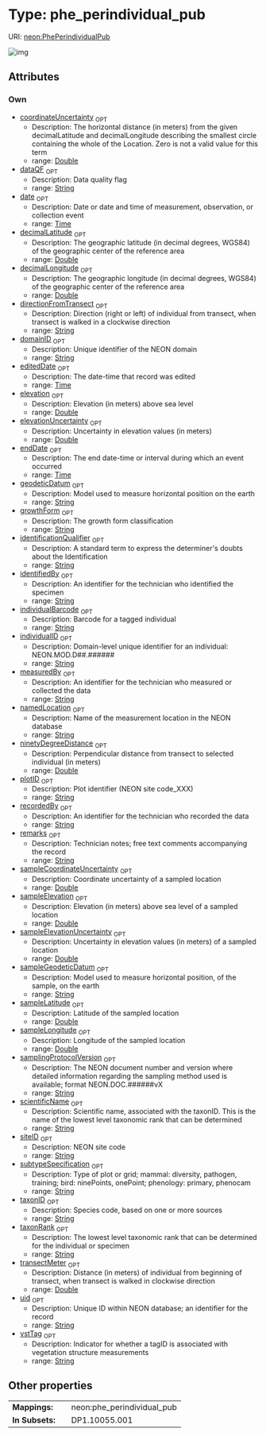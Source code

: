 
# Type: phe_perindividual_pub




URI: [neon:PhePerindividualPub](https://data.neonscience.org/PhePerindividualPub)


![img](http://yuml.me/diagram/nofunky;dir:TB/class/[PhePerindividualPub&#124;uid:string%20%3F;domainID:string%20%3F;siteID:string%20%3F;plotID:string%20%3F;date:time%20%3F;remarks:string%20%3F;taxonID:string%20%3F;identificationQualifier:string%20%3F;measuredBy:string%20%3F;recordedBy:string%20%3F;individualID:string%20%3F;decimalLatitude:double%20%3F;decimalLongitude:double%20%3F;geodeticDatum:string%20%3F;coordinateUncertainty:double%20%3F;elevation:double%20%3F;elevationUncertainty:double%20%3F;scientificName:string%20%3F;taxonRank:string%20%3F;identifiedBy:string%20%3F;transectMeter:double%20%3F;directionFromTransect:string%20%3F;ninetyDegreeDistance:double%20%3F;growthForm:string%20%3F;endDate:time%20%3F;samplingProtocolVersion:string%20%3F;dataQF:string%20%3F;namedLocation:string%20%3F;editedDate:time%20%3F;individualBarcode:string%20%3F;sampleCoordinateUncertainty:double%20%3F;sampleElevation:double%20%3F;sampleElevationUncertainty:double%20%3F;sampleLatitude:double%20%3F;sampleLongitude:double%20%3F;subtypeSpecification:string%20%3F;sampleGeodeticDatum:string%20%3F;vstTag:string%20%3F])

## Attributes


### Own

 * [coordinateUncertainty](coordinateUncertainty.md)  <sub>OPT</sub>
    * Description: The horizontal distance (in meters) from the given decimalLatitude and decimalLongitude describing the smallest circle containing the whole of the Location. Zero is not a valid value for this term
    * range: [Double](types/Double.md)
 * [dataQF](dataQF.md)  <sub>OPT</sub>
    * Description: Data quality flag
    * range: [String](types/String.md)
 * [date](date.md)  <sub>OPT</sub>
    * Description: Date or date and time of measurement, observation, or collection event
    * range: [Time](types/Time.md)
 * [decimalLatitude](decimalLatitude.md)  <sub>OPT</sub>
    * Description: The geographic latitude (in decimal degrees, WGS84) of the geographic center of the reference area
    * range: [Double](types/Double.md)
 * [decimalLongitude](decimalLongitude.md)  <sub>OPT</sub>
    * Description: The geographic longitude (in decimal degrees, WGS84) of the geographic center of the reference area
    * range: [Double](types/Double.md)
 * [directionFromTransect](directionFromTransect.md)  <sub>OPT</sub>
    * Description: Direction (right or left) of individual from transect, when transect is walked in a clockwise direction
    * range: [String](types/String.md)
 * [domainID](domainID.md)  <sub>OPT</sub>
    * Description: Unique identifier of the NEON domain
    * range: [String](types/String.md)
 * [editedDate](editedDate.md)  <sub>OPT</sub>
    * Description: The date-time that record was edited
    * range: [Time](types/Time.md)
 * [elevation](elevation.md)  <sub>OPT</sub>
    * Description: Elevation (in meters) above sea level
    * range: [Double](types/Double.md)
 * [elevationUncertainty](elevationUncertainty.md)  <sub>OPT</sub>
    * Description: Uncertainty in elevation values (in meters)
    * range: [Double](types/Double.md)
 * [endDate](endDate.md)  <sub>OPT</sub>
    * Description: The end date-time or interval during which an event occurred
    * range: [Time](types/Time.md)
 * [geodeticDatum](geodeticDatum.md)  <sub>OPT</sub>
    * Description: Model used to measure horizontal position on the earth
    * range: [String](types/String.md)
 * [growthForm](growthForm.md)  <sub>OPT</sub>
    * Description: The growth form classification
    * range: [String](types/String.md)
 * [identificationQualifier](identificationQualifier.md)  <sub>OPT</sub>
    * Description: A standard term to express the determiner's doubts about the Identification
    * range: [String](types/String.md)
 * [identifiedBy](identifiedBy.md)  <sub>OPT</sub>
    * Description: An identifier for the technician who identified the specimen
    * range: [String](types/String.md)
 * [individualBarcode](individualBarcode.md)  <sub>OPT</sub>
    * Description: Barcode for a tagged individual
    * range: [String](types/String.md)
 * [individualID](individualID.md)  <sub>OPT</sub>
    * Description: Domain-level unique identifier for an individual: NEON.MOD.D##.######
    * range: [String](types/String.md)
 * [measuredBy](measuredBy.md)  <sub>OPT</sub>
    * Description: An identifier for the technician who measured or collected the data
    * range: [String](types/String.md)
 * [namedLocation](namedLocation.md)  <sub>OPT</sub>
    * Description: Name of the measurement location in the NEON database
    * range: [String](types/String.md)
 * [ninetyDegreeDistance](ninetyDegreeDistance.md)  <sub>OPT</sub>
    * Description: Perpendicular distance from transect to selected individual (in meters)
    * range: [Double](types/Double.md)
 * [plotID](plotID.md)  <sub>OPT</sub>
    * Description: Plot identifier (NEON site code_XXX)
    * range: [String](types/String.md)
 * [recordedBy](recordedBy.md)  <sub>OPT</sub>
    * Description: An identifier for the technician who recorded the data
    * range: [String](types/String.md)
 * [remarks](remarks.md)  <sub>OPT</sub>
    * Description: Technician notes; free text comments accompanying the record
    * range: [String](types/String.md)
 * [sampleCoordinateUncertainty](sampleCoordinateUncertainty.md)  <sub>OPT</sub>
    * Description: Coordinate uncertainty of a sampled location
    * range: [Double](types/Double.md)
 * [sampleElevation](sampleElevation.md)  <sub>OPT</sub>
    * Description: Elevation (in meters) above sea level of a sampled location
    * range: [Double](types/Double.md)
 * [sampleElevationUncertainty](sampleElevationUncertainty.md)  <sub>OPT</sub>
    * Description: Uncertainty in elevation values (in meters) of a sampled location
    * range: [Double](types/Double.md)
 * [sampleGeodeticDatum](sampleGeodeticDatum.md)  <sub>OPT</sub>
    * Description: Model used to measure horizontal position, of the sample, on the earth
    * range: [String](types/String.md)
 * [sampleLatitude](sampleLatitude.md)  <sub>OPT</sub>
    * Description: Latitude of the sampled location
    * range: [Double](types/Double.md)
 * [sampleLongitude](sampleLongitude.md)  <sub>OPT</sub>
    * Description: Longitude of the sampled location
    * range: [Double](types/Double.md)
 * [samplingProtocolVersion](samplingProtocolVersion.md)  <sub>OPT</sub>
    * Description: The NEON document number and version where detailed information regarding the sampling method used is available; format NEON.DOC.######vX
    * range: [String](types/String.md)
 * [scientificName](scientificName.md)  <sub>OPT</sub>
    * Description: Scientific name, associated with the taxonID. This is the name of the lowest level taxonomic rank that can be determined
    * range: [String](types/String.md)
 * [siteID](siteID.md)  <sub>OPT</sub>
    * Description: NEON site code
    * range: [String](types/String.md)
 * [subtypeSpecification](subtypeSpecification.md)  <sub>OPT</sub>
    * Description: Type of plot or grid; mammal: diversity, pathogen, training; bird: ninePoints, onePoint; phenology: primary, phenocam
    * range: [String](types/String.md)
 * [taxonID](taxonID.md)  <sub>OPT</sub>
    * Description: Species code, based on one or more sources
    * range: [String](types/String.md)
 * [taxonRank](taxonRank.md)  <sub>OPT</sub>
    * Description: The lowest level taxonomic rank that can be determined for the individual or specimen
    * range: [String](types/String.md)
 * [transectMeter](transectMeter.md)  <sub>OPT</sub>
    * Description: Distance (in meters) of individual from beginning of transect, when transect is walked in clockwise direction
    * range: [Double](types/Double.md)
 * [uid](uid.md)  <sub>OPT</sub>
    * Description: Unique ID within NEON database; an identifier for the record
    * range: [String](types/String.md)
 * [vstTag](vstTag.md)  <sub>OPT</sub>
    * Description: Indicator for whether a tagID is associated with vegetation structure measurements
    * range: [String](types/String.md)

## Other properties

|  |  |  |
| --- | --- | --- |
| **Mappings:** | | neon:phe_perindividual_pub |
| **In Subsets:** | | DP1.10055.001 |

